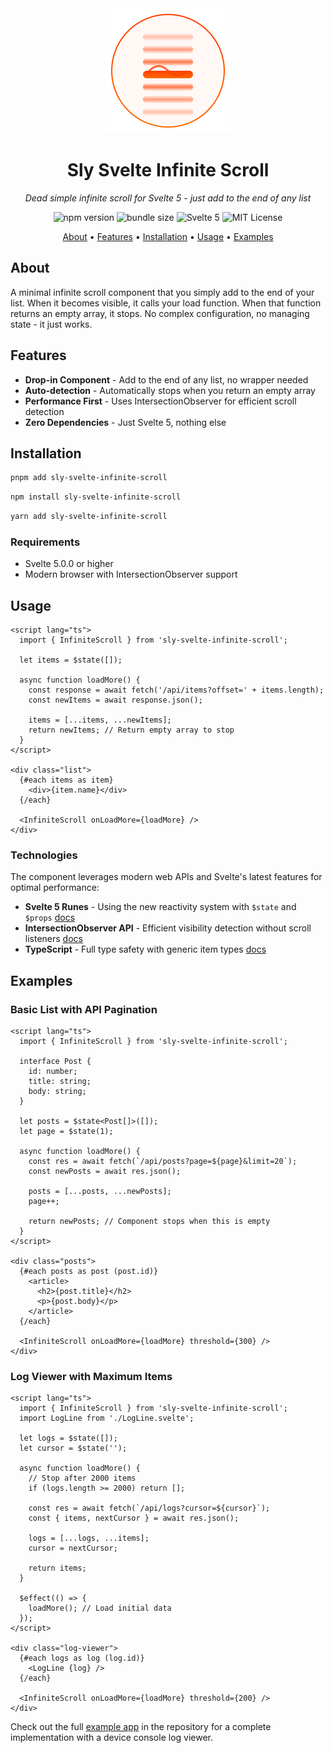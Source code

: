 <div align="center">
  <img src="./logo.svg" alt="Sly Svelte Infinite Scroll Logo" width="200" height="200">
  
  <h1>Sly Svelte Infinite Scroll</h1>
  
  <span><i>Dead simple infinite scroll for Svelte 5 - just add to the end of any list</i></span>
  
  <img src="https://img.shields.io/npm/v/sly-svelte-infinite-scroll.svg" alt="npm version">
  <img src="https://img.shields.io/bundlephobia/minzip/sly-svelte-infinite-scroll" alt="bundle size">
  <img src="https://img.shields.io/badge/Svelte-5-FF3E00.svg" alt="Svelte 5">
  <img src="https://img.shields.io/badge/License-MIT-blue.svg" alt="MIT License">
</div>

<div align="center">
  
  [About](#about) • [Features](#features) • [Installation](#installation) • [Usage](#usage) • [Examples](#examples)
  
</div>

## About

A minimal infinite scroll component that you simply add to the end of your list. When it becomes visible, it calls your load function. When that function returns an empty array, it stops. No complex configuration, no managing state - it just works.

## Features

- **Drop-in Component** - Add to the end of any list, no wrapper needed
- **Auto-detection** - Automatically stops when you return an empty array
- **Performance First** - Uses IntersectionObserver for efficient scroll detection
- **Zero Dependencies** - Just Svelte 5, nothing else

## Installation

```bash
pnpm add sly-svelte-infinite-scroll
```

```bash
npm install sly-svelte-infinite-scroll
```

```bash
yarn add sly-svelte-infinite-scroll
```

### Requirements
- Svelte 5.0.0 or higher
- Modern browser with IntersectionObserver support

## Usage

```svelte
<script lang="ts">
  import { InfiniteScroll } from 'sly-svelte-infinite-scroll';
  
  let items = $state([]);
  
  async function loadMore() {
    const response = await fetch('/api/items?offset=' + items.length);
    const newItems = await response.json();
    
    items = [...items, ...newItems];
    return newItems; // Return empty array to stop
  }
</script>

<div class="list">
  {#each items as item}
    <div>{item.name}</div>
  {/each}
  
  <InfiniteScroll onLoadMore={loadMore} />
</div>
```

### Technologies

The component leverages modern web APIs and Svelte's latest features for optimal performance:

- **Svelte 5 Runes** - Using the new reactivity system with `$state` and `$props` [docs](https://svelte.dev/docs/svelte/runes)
- **IntersectionObserver API** - Efficient visibility detection without scroll listeners [docs](https://developer.mozilla.org/en-US/docs/Web/API/IntersectionObserver)
- **TypeScript** - Full type safety with generic item types [docs](https://www.typescriptlang.org/)

## Examples

### Basic List with API Pagination

```svelte
<script lang="ts">
  import { InfiniteScroll } from 'sly-svelte-infinite-scroll';
  
  interface Post {
    id: number;
    title: string;
    body: string;
  }
  
  let posts = $state<Post[]>([]);
  let page = $state(1);
  
  async function loadMore() {
    const res = await fetch(`/api/posts?page=${page}&limit=20`);
    const newPosts = await res.json();
    
    posts = [...posts, ...newPosts];
    page++;
    
    return newPosts; // Component stops when this is empty
  }
</script>

<div class="posts">
  {#each posts as post (post.id)}
    <article>
      <h2>{post.title}</h2>
      <p>{post.body}</p>
    </article>
  {/each}
  
  <InfiniteScroll onLoadMore={loadMore} threshold={300} />
</div>
```

### Log Viewer with Maximum Items

```svelte
<script lang="ts">
  import { InfiniteScroll } from 'sly-svelte-infinite-scroll';
  import LogLine from './LogLine.svelte';
  
  let logs = $state([]);
  let cursor = $state('');
  
  async function loadMore() {
    // Stop after 2000 items
    if (logs.length >= 2000) return [];
    
    const res = await fetch(`/api/logs?cursor=${cursor}`);
    const { items, nextCursor } = await res.json();
    
    logs = [...logs, ...items];
    cursor = nextCursor;
    
    return items;
  }
  
  $effect(() => {
    loadMore(); // Load initial data
  });
</script>

<div class="log-viewer">
  {#each logs as log (log.id)}
    <LogLine {log} />
  {/each}
  
  <InfiniteScroll onLoadMore={loadMore} threshold={200} />
</div>
```

Check out the full [example app](./src/App.svelte) in the repository for a complete implementation with a device console log viewer.
